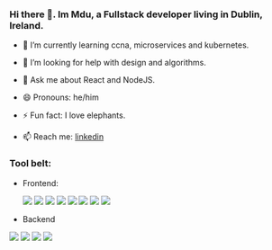 ### Hi there 👋. Im Mdu, a Fullstack developer living in Dublin, Ireland.


<!-- - 🔭 I’m currently working on a  -->
- 🌱 I’m currently learning ccna, microservices and kubernetes.
<!-- - 👯 I’m looking to collaborate on ... -->
- 🤔 I’m looking for help with design and algorithms.
- 💬 Ask me about React and NodeJS.
- 😄 Pronouns: he/him
- ⚡ Fun fact: I love elephants.

- 📫 Reach me: [linkedin][linkedin]

### Tool belt:

- Frontend:

  <img src="https://img.shields.io/badge/React-20232A?style=for-the-badge&logo=react&logoColor=61DAFB" /> <img src="https://img.shields.io/badge/next.js-000000?style=for-the-badge&logo=nextdotjs&logoColor=white"/> <img src="https://img.shields.io/badge/Gatsby-663399?style=for-the-badge&logo=gatsby&logoColor=white" /> <img src="https://img.shields.io/badge/Google_chrome-4285F4?style=for-the-badge&logo=Google-chrome&logoColor=white" /> 
<img src="https://img.shields.io/badge/HTML5-E34F26?style=for-the-badge&logo=html5&logoColor=white" /> <img src="https://img.shields.io/badge/Sass-CC6699?style=for-the-badge&logo=sass&logoColor=white" /> <img src="https://img.shields.io/badge/styled--components-DB7093?style=for-the-badge&logo=styled-components&logoColor=white" />  <img src="https://img.shields.io/badge/TypeScript-007ACC?style=for-the-badge&logo=typescript&logoColor=white" />  
 
 
 - Backend

 <img src="https://img.shields.io/badge/Django-092E20?style=for-the-badge&logo=django&logoColor=green" />  <img src="https://img.shields.io/badge/Node.js-339933?style=for-the-badge&logo=nodedotjs&logoColor=white" /> <img src="https://img.shields.io/badge/Docker-2CA5E0?style=for-the-badge&logo=docker&logoColor=white"/> <img src="https://img.shields.io/badge/Python-3776AB?style=for-the-badge&logo=python&logoColor=white" />

[linkedin]: https://www.linkedin.com/in/mduduzi-ndhlovu
